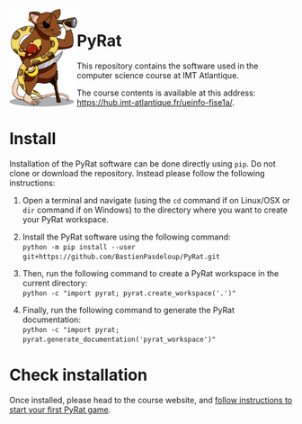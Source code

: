 <!-- ##################################################################################################################################################### -->
<!-- ######################################################################## INFO ####################################################################### -->
<!-- ##################################################################################################################################################### -->

<!--
    This file contains the public text that appears on the PyRat GitHub repository.
    It contains a short description and installation details.
-->

<!-- ##################################################################################################################################################### -->
<!-- ###################################################################### CONTENTS ##################################################################### -->
<!-- ##################################################################################################################################################### -->

<img align="left" width="120px" src="pyrat/gui/drawings/pyrat.png" />

# PyRat

This repository contains the software used in the computer science course at IMT Atlantique.

The course contents is available at this address:<br />https://hub.imt-atlantique.fr/ueinfo-fise1a/.

# Install

Installation of the PyRat software can be done directly using `pip`.
Do not clone or download the repository.
Instead please follow the following instructions:

1) Open a terminal and navigate (using the `cd` command if on Linux/OSX or `dir` command if on Windows) to the directory where you want to create your PyRat workspace.

2) Install the PyRat software using the following command:<br />`python -m pip install --user git+https://github.com/BastienPasdeloup/PyRat.git`

3) Then, run the following command to create a PyRat workspace in the current directory:<br />`python -c "import pyrat; pyrat.create_workspace('.')"`

4) Finally, run the following command to generate the PyRat documentation:<br />`python -c "import pyrat; pyrat.generate_documentation('pyrat_workspace')"`

# Check installation

Once installed, please head to the course website, and [follow instructions to start your first PyRat game](http://localhost:1313/ueinfo-fise1a/s5/project/session1/practical/#12-----the-pyrat-workspace).

<!-- ##################################################################################################################################################### -->
<!-- ##################################################################################################################################################### -->
